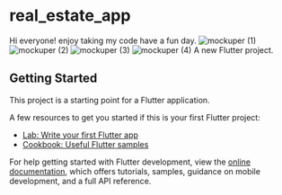 # real_estate_app
Hi everyone! enjoy  taking my code have a fun day.
![mockuper (1)](https://github.com/user-attachments/assets/a229bc77-c762-48bf-8b25-bb2f29e64b33)
![mockuper (2)](https://github.com/user-attachments/assets/841132d6-af3a-4fce-94fa-12c9a532b0b4)
![mockuper (3)](https://github.com/user-attachments/assets/8724a87f-5800-459b-a25c-c5a3ebcea341)
![mockuper (4)](https://github.com/user-attachments/assets/ae59b235-23c0-45ea-a30b-601915edc573)
A new Flutter project.

## Getting Started

This project is a starting point for a Flutter application.

A few resources to get you started if this is your first Flutter project:

- [Lab: Write your first Flutter app](https://docs.flutter.dev/get-started/codelab)
- [Cookbook: Useful Flutter samples](https://docs.flutter.dev/cookbook)

For help getting started with Flutter development, view the
[online documentation](https://docs.flutter.dev/), which offers tutorials,
samples, guidance on mobile development, and a full API reference.
